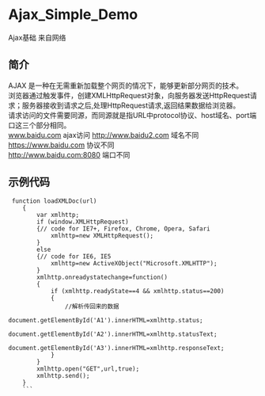 # Ajax_Simple_Demo
Ajax基础 来自网络   
## 简介  
AJAX 是一种在无需重新加载整个网页的情况下，能够更新部分网页的技术。   
浏览器通过触发事件，创建XMLHttpRequest对象，向服务器发送HttpRequest请求；服务器接收到请求之后,处理HttpRequest请求,返回结果数据给浏览器。  
请求访问的文件需要同源，而同源就是指URL中protocol协议、host域名、port端口这三个部分相同。  
www.baidu.com  ajax访问 http://www.baidu2.com 域名不同    
                        https://www.baidu.com 协议不同  
                        http://www.baidu.com:8080 端口不同  
## 示例代码

```
 function loadXMLDoc(url)
    {
        var xmlhttp;
        if (window.XMLHttpRequest)
        {// code for IE7+, Firefox, Chrome, Opera, Safari
            xmlhttp=new XMLHttpRequest();
        }
        else
        {// code for IE6, IE5
            xmlhttp=new ActiveXObject("Microsoft.XMLHTTP");
        }
        xmlhttp.onreadystatechange=function()
        {
            if (xmlhttp.readyState==4 && xmlhttp.status==200)
            {
                //解析传回来的数据
                document.getElementById('A1').innerHTML=xmlhttp.status;
                document.getElementById('A2').innerHTML=xmlhttp.statusText;
                document.getElementById('A3').innerHTML=xmlhttp.responseText;
            }
        }
        xmlhttp.open("GET",url,true);
        xmlhttp.send();
    }
    ```   

